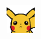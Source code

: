 <div align="center">
<p><a href="https://github.com/how2palo" target="_blank"><img src="./img/pikachu_wave.gif" width="75" /></a></p>
</div>
